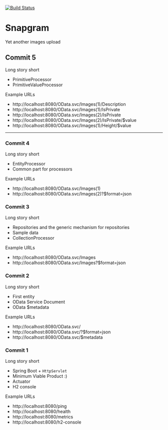 [![Build Status](https://travis-ci.org/sollersconsulting/confitura2017.svg?branch=master)](https://travis-ci.org/sollersconsulting/confitura2017)

# Snapgram
Yet another images upload

## Commit 5
Long story short
* PrimitiveProcessor
* PrimitiveValueProcessor

Example URLs
* http://localhost:8080/OData.svc/Images(1)/Description
* http://localhost:8080/OData.svc/Images(1)/IsPrivate
* http://localhost:8080/OData.svc/Images(2)/IsPrivate
* http://localhost:8080/OData.svc/Images(2)/IsPrivate/$value
* http://localhost:8080/OData.svc/Images(1)/Height/$value

***

### Commit 4
Long story short
* EntityProcessor
* Common part for processors

Example URLs
* http://localhost:8080/OData.svc/Images(1)
* http://localhost:8080/OData.svc/Images(2)?$format=json

### Commit 3
Long story short
* Repositories and the generic mechanism for repositories
* Sample data
* CollectionProcessor

Example URLs
* http://localhost:8080/OData.svc/Images
* http://localhost:8080/OData.svc/Images?$format=json

### Commit 2
Long story short
* First entity
* OData Service Document
* OData $metadata

Example URLs
* http://localhost:8080/OData.svc/
* http://localhost:8080/OData.svc/?$format=json
* http://localhost:8080/OData.svc/$metadata

### Commit 1
Long story short
* Spring Boot + `HttpServlet`
* Minimum Viable Product :)
* Actuator
* H2 console

Example URLs
* http://localhost:8080/ping
* http://localhost:8080/health
* http://localhost:8080/metrics
* http://localhost:8080/h2-console
